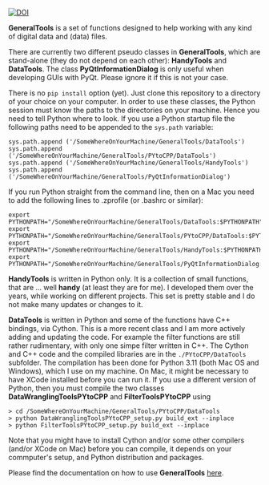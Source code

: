 
[![DOI](https://zenodo.org/badge/DOI/10.5281/zenodo.11510193.svg)](https://doi.org/10.5281/zenodo.11510193)


**GeneralTools** is a set of functions designed to help working with any kind of digital data and (data) files. 

There are currently two different pseudo classes in **GeneralTools**, which are stand-alone (they do not depend on each other): **HandyTools** and **DataTools**. 
The class **PyQtInformationDialog**  is only useful when developing GUIs with PyQt. Please ignore it if this is not your case.

There is no ```pip install``` option (yet).
Just clone this repository to a directory of your choice on your computer.
In order to use these classes, the Python session must know the paths to the directories on your machine.
Hence you need to tell Python where to look. If you use a Python startup file the following paths need to be appended to the ```sys.path``` variable:

  ```
  sys.path.append ('/SomeWhereOnYourMachine/GeneralTools/DataTools')
  sys.path.append ('/SomeWhereOnYourMachine/GeneralTools/PYtoCPP/DataTools')
  sys.path.append ('/SomeWhereOnYourMachine/GeneralTools/HandyTools')
  sys.path.append ('/SomeWhereOnYourMachine/GeneralTools/PyQtInformationDialog')
  ```

If you run Python straight from the command line, then on a Mac you need to add the following lines to .zprofile (or .bashrc or similar):

```
export PYTHONPATH="/SomeWhereOnYourMachine/GeneralTools/DataTools:$PYTHONPATH"
export PYTHONPATH="/SomeWhereOnYourMachine/GeneralTools/PYtoCPP/DataTools:$PYTHONPATH"
export PYTHONPATH="/SomeWhereOnYourMachine/GeneralTools/HandyTools:$PYTHONPATH"
export PYTHONPATH="/SomeWhereOnYourMachine/GeneralTools/PyQtInformationDialog:$PYTHONPATH"
```

**HandyTools** is written in Python only. It is a collection of small functions, that are ... well **handy** (at least they are for me). I developed them over the years, while working on different projects. This set is pretty stable and I do not make many updates or changes to it. 

**DataTools** is written in Python and some of the functions have C++ bindings, via Cython. This is a more recent class and I am more actively adding and updating the code. For example the filter functions are still rather rudimentary, with only one simpe filter written in C++.
The Cython and C++ code and the compiled libraries are in the `./PYtoCPP/DataTools` subfolder. The compilation has been done for Python 3.11 (both Mac OS and Windows), which I use on my machine. On Mac, it might be necessary to have XCode installed before you can run it. If you use a different version of Python, then you must compile the two classes **DataWranglingToolsPYtoCPP** and **FilterToolsPYtoCPP** using

  ```
  > cd /SomeWhereOnYourMachine/GeneralTools/PYtoCPP/DataTools
  > python DataWranglingToolsPYtoCPP_setup.py build_ext --inplace
  > python FilterToolsPYtoCPP_setup.py build_ext --inplace
  ```
Note that you might have to install Cython and/or some other compilers (and/or XCode on Mac) before you can compile, it depends on your commputer's setup, and Python distribution and packages.

Please find the documentation on how to use **GeneralTools** [here](https://generaltools-for-scientists.readthedocs.io/en/latest/index.html).





